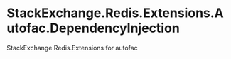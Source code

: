 # StackExchange.Redis.Extensions.Autofac.DependencyInjection
StackExchange.Redis.Extensions for autofac
